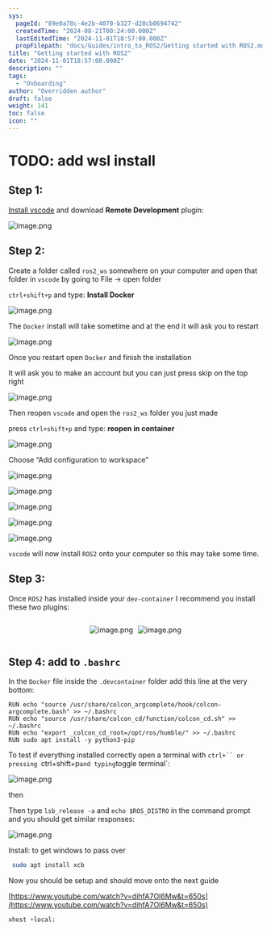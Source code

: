 ```yaml
---
sys:
  pageId: "89e0a78c-4e2b-4070-b327-d28cb0694742"
  createdTime: "2024-08-21T00:24:00.000Z"
  lastEditedTime: "2024-11-01T18:57:00.000Z"
  propFilepath: "docs/Guides/intro_to_ROS2/Getting started with ROS2.md"
title: "Getting started with ROS2"
date: "2024-11-01T18:57:00.000Z"
description: ""
tags:
  - "Onboarding"
author: "Overridden author"
draft: false
weight: 141
toc: false
icon: ""
---
```


# TODO: add wsl install

## Step 1:

[Install vscode](https://code.visualstudio.com/download) and download **Remote Development** plugin:

![image.png](https://prod-files-secure.s3.us-west-2.amazonaws.com/d518164a-d88e-44d1-a4ee-3adb3bd8bce0/efb52993-1881-4a40-b95e-6f020334f022/image.png?X-Amz-Algorithm=AWS4-HMAC-SHA256&X-Amz-Content-Sha256=UNSIGNED-PAYLOAD&X-Amz-Credential=ASIAZI2LB466QXBE37U2%2F20250329%2Fus-west-2%2Fs3%2Faws4_request&X-Amz-Date=20250329T070730Z&X-Amz-Expires=3600&X-Amz-Security-Token=IQoJb3JpZ2luX2VjEAcaCXVzLXdlc3QtMiJGMEQCIHfsVQS0CwP9jSOqAWBs3z45av1Z9QB%2BLy%2BWskT5AAVNAiAeV4Fr3LoE1PUIzrNb3DwFsZuiCIwPI8UoC64Lp8J%2Bkyr%2FAwhwEAAaDDYzNzQyMzE4MzgwNSIMFDPPhoNqoMs5YDnLKtwD7YJ94x5pNRZ7KuM%2BqcMpqN24N1OlizY0rEo5LbQRx4nlMUsBoXvRU7vnpsjGmu%2BDLHFQxQgb2B3RWETCC0M62nxI7Uf2g%2FzlzfuGsuGdl0sD9q6qXhffZ5GACOTKFBoQB0ujsSazTUOj9uZtAENScJ7%2FypmfKxJiRTzysIcyiIi%2BuRwvklOkjOJb0Ej8giGjGqgy%2B9C2JCdzuARDbQuCJGqtU0mX5r5EbJlAQnMzH5ogOTMqPvMlC3jxNyRndfaKI3F0CKSGL2PnC5NnalNnijkh6MGgpOh5mrAjxFRf5vkCGzw62keTXCusUuandL8qvBzKMzGbOU0XchG6dxekz2hMwtqOUJPfxrjSUleAd4efT6AWjWOee5FkE2EXf6cyKls7qfSf9%2FL8%2B0%2FT3itU2mMCU2OVdx6kYjg4dQRtT8ZD%2FZe01%2B7WPGkd0pcb%2B2pimxANPDvjEmiez9WOisQ69s%2B3lyGiVXVSUjHdmnBrlrzx89ItYAeV5dxMnX7bxlGgC1PlM05pwRZef7nj6axQ5FizYa%2BR3lqNmTwAQU%2Ba3CvVPJZetVEqAta2cDPud8E%2Fa9d34PZLRjbTo3w7CPI4Lvim817Zxy3fLSPxsTTv7cA1HaANOCXkyxluFHEwwaqevwY6pgGuXLy6CS5eStl1Wvb8WepgyXltgeUDVYKTmDE%2Fxd46REUvIyURr5HW744DM18DKnSEMBlw8v%2BJyBP2Kub7GQ7zLyKAauD%2BghP8PMlAWu8Lh5YvsGQIEkayO0GIa60xG1pj4CRtfvMAGLABPUIoSgiQCTvQVEX1gb3BAfc5Scm8h5dwESI3lmtg8di6xho6g69rU1PCo43gTeLqR8Wo4qqMCB8QJpev&X-Amz-Signature=2d6cd72c46503ca13165ab96bca7c027b7081197214be0cd710a4751bc854f0d&X-Amz-SignedHeaders=host&x-id=GetObject)

## Step 2:

Create a folder called `ros2_ws` somewhere on your computer and open that folder in `vscode` by going to File → open folder 

`ctrl+shift+p` and type: **Install Docker**

![image.png](https://prod-files-secure.s3.us-west-2.amazonaws.com/d518164a-d88e-44d1-a4ee-3adb3bd8bce0/2269dc0e-1cd5-47ff-bceb-c04ad9b2eab0/image.png?X-Amz-Algorithm=AWS4-HMAC-SHA256&X-Amz-Content-Sha256=UNSIGNED-PAYLOAD&X-Amz-Credential=ASIAZI2LB466QXBE37U2%2F20250329%2Fus-west-2%2Fs3%2Faws4_request&X-Amz-Date=20250329T070730Z&X-Amz-Expires=3600&X-Amz-Security-Token=IQoJb3JpZ2luX2VjEAcaCXVzLXdlc3QtMiJGMEQCIHfsVQS0CwP9jSOqAWBs3z45av1Z9QB%2BLy%2BWskT5AAVNAiAeV4Fr3LoE1PUIzrNb3DwFsZuiCIwPI8UoC64Lp8J%2Bkyr%2FAwhwEAAaDDYzNzQyMzE4MzgwNSIMFDPPhoNqoMs5YDnLKtwD7YJ94x5pNRZ7KuM%2BqcMpqN24N1OlizY0rEo5LbQRx4nlMUsBoXvRU7vnpsjGmu%2BDLHFQxQgb2B3RWETCC0M62nxI7Uf2g%2FzlzfuGsuGdl0sD9q6qXhffZ5GACOTKFBoQB0ujsSazTUOj9uZtAENScJ7%2FypmfKxJiRTzysIcyiIi%2BuRwvklOkjOJb0Ej8giGjGqgy%2B9C2JCdzuARDbQuCJGqtU0mX5r5EbJlAQnMzH5ogOTMqPvMlC3jxNyRndfaKI3F0CKSGL2PnC5NnalNnijkh6MGgpOh5mrAjxFRf5vkCGzw62keTXCusUuandL8qvBzKMzGbOU0XchG6dxekz2hMwtqOUJPfxrjSUleAd4efT6AWjWOee5FkE2EXf6cyKls7qfSf9%2FL8%2B0%2FT3itU2mMCU2OVdx6kYjg4dQRtT8ZD%2FZe01%2B7WPGkd0pcb%2B2pimxANPDvjEmiez9WOisQ69s%2B3lyGiVXVSUjHdmnBrlrzx89ItYAeV5dxMnX7bxlGgC1PlM05pwRZef7nj6axQ5FizYa%2BR3lqNmTwAQU%2Ba3CvVPJZetVEqAta2cDPud8E%2Fa9d34PZLRjbTo3w7CPI4Lvim817Zxy3fLSPxsTTv7cA1HaANOCXkyxluFHEwwaqevwY6pgGuXLy6CS5eStl1Wvb8WepgyXltgeUDVYKTmDE%2Fxd46REUvIyURr5HW744DM18DKnSEMBlw8v%2BJyBP2Kub7GQ7zLyKAauD%2BghP8PMlAWu8Lh5YvsGQIEkayO0GIa60xG1pj4CRtfvMAGLABPUIoSgiQCTvQVEX1gb3BAfc5Scm8h5dwESI3lmtg8di6xho6g69rU1PCo43gTeLqR8Wo4qqMCB8QJpev&X-Amz-Signature=382454e609032281a1be94ca9d488ca729afca733bd88828127361529f8acaa3&X-Amz-SignedHeaders=host&x-id=GetObject)

The `Docker` install will take sometime and at the end it will ask you to restart

![image.png](https://prod-files-secure.s3.us-west-2.amazonaws.com/d518164a-d88e-44d1-a4ee-3adb3bd8bce0/ed233f78-be33-4b1f-b89c-9c346c0e961e/image.png?X-Amz-Algorithm=AWS4-HMAC-SHA256&X-Amz-Content-Sha256=UNSIGNED-PAYLOAD&X-Amz-Credential=ASIAZI2LB466QXBE37U2%2F20250329%2Fus-west-2%2Fs3%2Faws4_request&X-Amz-Date=20250329T070730Z&X-Amz-Expires=3600&X-Amz-Security-Token=IQoJb3JpZ2luX2VjEAcaCXVzLXdlc3QtMiJGMEQCIHfsVQS0CwP9jSOqAWBs3z45av1Z9QB%2BLy%2BWskT5AAVNAiAeV4Fr3LoE1PUIzrNb3DwFsZuiCIwPI8UoC64Lp8J%2Bkyr%2FAwhwEAAaDDYzNzQyMzE4MzgwNSIMFDPPhoNqoMs5YDnLKtwD7YJ94x5pNRZ7KuM%2BqcMpqN24N1OlizY0rEo5LbQRx4nlMUsBoXvRU7vnpsjGmu%2BDLHFQxQgb2B3RWETCC0M62nxI7Uf2g%2FzlzfuGsuGdl0sD9q6qXhffZ5GACOTKFBoQB0ujsSazTUOj9uZtAENScJ7%2FypmfKxJiRTzysIcyiIi%2BuRwvklOkjOJb0Ej8giGjGqgy%2B9C2JCdzuARDbQuCJGqtU0mX5r5EbJlAQnMzH5ogOTMqPvMlC3jxNyRndfaKI3F0CKSGL2PnC5NnalNnijkh6MGgpOh5mrAjxFRf5vkCGzw62keTXCusUuandL8qvBzKMzGbOU0XchG6dxekz2hMwtqOUJPfxrjSUleAd4efT6AWjWOee5FkE2EXf6cyKls7qfSf9%2FL8%2B0%2FT3itU2mMCU2OVdx6kYjg4dQRtT8ZD%2FZe01%2B7WPGkd0pcb%2B2pimxANPDvjEmiez9WOisQ69s%2B3lyGiVXVSUjHdmnBrlrzx89ItYAeV5dxMnX7bxlGgC1PlM05pwRZef7nj6axQ5FizYa%2BR3lqNmTwAQU%2Ba3CvVPJZetVEqAta2cDPud8E%2Fa9d34PZLRjbTo3w7CPI4Lvim817Zxy3fLSPxsTTv7cA1HaANOCXkyxluFHEwwaqevwY6pgGuXLy6CS5eStl1Wvb8WepgyXltgeUDVYKTmDE%2Fxd46REUvIyURr5HW744DM18DKnSEMBlw8v%2BJyBP2Kub7GQ7zLyKAauD%2BghP8PMlAWu8Lh5YvsGQIEkayO0GIa60xG1pj4CRtfvMAGLABPUIoSgiQCTvQVEX1gb3BAfc5Scm8h5dwESI3lmtg8di6xho6g69rU1PCo43gTeLqR8Wo4qqMCB8QJpev&X-Amz-Signature=90f164bf14b979aa5b4607af624c2555d734677a0dc5a9c6da6774c3910e8eca&X-Amz-SignedHeaders=host&x-id=GetObject)

Once you restart open `Docker` and finish the installation

It will ask you to make an account but you can just press skip on the top right

![image.png](https://prod-files-secure.s3.us-west-2.amazonaws.com/d518164a-d88e-44d1-a4ee-3adb3bd8bce0/21010ad9-1659-4fd9-9f59-9932a09b2a3d/image.png?X-Amz-Algorithm=AWS4-HMAC-SHA256&X-Amz-Content-Sha256=UNSIGNED-PAYLOAD&X-Amz-Credential=ASIAZI2LB466QXBE37U2%2F20250329%2Fus-west-2%2Fs3%2Faws4_request&X-Amz-Date=20250329T070730Z&X-Amz-Expires=3600&X-Amz-Security-Token=IQoJb3JpZ2luX2VjEAcaCXVzLXdlc3QtMiJGMEQCIHfsVQS0CwP9jSOqAWBs3z45av1Z9QB%2BLy%2BWskT5AAVNAiAeV4Fr3LoE1PUIzrNb3DwFsZuiCIwPI8UoC64Lp8J%2Bkyr%2FAwhwEAAaDDYzNzQyMzE4MzgwNSIMFDPPhoNqoMs5YDnLKtwD7YJ94x5pNRZ7KuM%2BqcMpqN24N1OlizY0rEo5LbQRx4nlMUsBoXvRU7vnpsjGmu%2BDLHFQxQgb2B3RWETCC0M62nxI7Uf2g%2FzlzfuGsuGdl0sD9q6qXhffZ5GACOTKFBoQB0ujsSazTUOj9uZtAENScJ7%2FypmfKxJiRTzysIcyiIi%2BuRwvklOkjOJb0Ej8giGjGqgy%2B9C2JCdzuARDbQuCJGqtU0mX5r5EbJlAQnMzH5ogOTMqPvMlC3jxNyRndfaKI3F0CKSGL2PnC5NnalNnijkh6MGgpOh5mrAjxFRf5vkCGzw62keTXCusUuandL8qvBzKMzGbOU0XchG6dxekz2hMwtqOUJPfxrjSUleAd4efT6AWjWOee5FkE2EXf6cyKls7qfSf9%2FL8%2B0%2FT3itU2mMCU2OVdx6kYjg4dQRtT8ZD%2FZe01%2B7WPGkd0pcb%2B2pimxANPDvjEmiez9WOisQ69s%2B3lyGiVXVSUjHdmnBrlrzx89ItYAeV5dxMnX7bxlGgC1PlM05pwRZef7nj6axQ5FizYa%2BR3lqNmTwAQU%2Ba3CvVPJZetVEqAta2cDPud8E%2Fa9d34PZLRjbTo3w7CPI4Lvim817Zxy3fLSPxsTTv7cA1HaANOCXkyxluFHEwwaqevwY6pgGuXLy6CS5eStl1Wvb8WepgyXltgeUDVYKTmDE%2Fxd46REUvIyURr5HW744DM18DKnSEMBlw8v%2BJyBP2Kub7GQ7zLyKAauD%2BghP8PMlAWu8Lh5YvsGQIEkayO0GIa60xG1pj4CRtfvMAGLABPUIoSgiQCTvQVEX1gb3BAfc5Scm8h5dwESI3lmtg8di6xho6g69rU1PCo43gTeLqR8Wo4qqMCB8QJpev&X-Amz-Signature=f66c47efa02b9c1abb403c6c0c193dbc2b23baefb13b0ee21bf6fa9039bfebc3&X-Amz-SignedHeaders=host&x-id=GetObject)

Then reopen `vscode` and open the `ros2_ws` folder you just made

press `ctrl+shift+p` and type: **reopen in container**

![image.png](https://prod-files-secure.s3.us-west-2.amazonaws.com/d518164a-d88e-44d1-a4ee-3adb3bd8bce0/4e93b8c2-41ad-488c-8095-c74205196118/image.png?X-Amz-Algorithm=AWS4-HMAC-SHA256&X-Amz-Content-Sha256=UNSIGNED-PAYLOAD&X-Amz-Credential=ASIAZI2LB466QXBE37U2%2F20250329%2Fus-west-2%2Fs3%2Faws4_request&X-Amz-Date=20250329T070730Z&X-Amz-Expires=3600&X-Amz-Security-Token=IQoJb3JpZ2luX2VjEAcaCXVzLXdlc3QtMiJGMEQCIHfsVQS0CwP9jSOqAWBs3z45av1Z9QB%2BLy%2BWskT5AAVNAiAeV4Fr3LoE1PUIzrNb3DwFsZuiCIwPI8UoC64Lp8J%2Bkyr%2FAwhwEAAaDDYzNzQyMzE4MzgwNSIMFDPPhoNqoMs5YDnLKtwD7YJ94x5pNRZ7KuM%2BqcMpqN24N1OlizY0rEo5LbQRx4nlMUsBoXvRU7vnpsjGmu%2BDLHFQxQgb2B3RWETCC0M62nxI7Uf2g%2FzlzfuGsuGdl0sD9q6qXhffZ5GACOTKFBoQB0ujsSazTUOj9uZtAENScJ7%2FypmfKxJiRTzysIcyiIi%2BuRwvklOkjOJb0Ej8giGjGqgy%2B9C2JCdzuARDbQuCJGqtU0mX5r5EbJlAQnMzH5ogOTMqPvMlC3jxNyRndfaKI3F0CKSGL2PnC5NnalNnijkh6MGgpOh5mrAjxFRf5vkCGzw62keTXCusUuandL8qvBzKMzGbOU0XchG6dxekz2hMwtqOUJPfxrjSUleAd4efT6AWjWOee5FkE2EXf6cyKls7qfSf9%2FL8%2B0%2FT3itU2mMCU2OVdx6kYjg4dQRtT8ZD%2FZe01%2B7WPGkd0pcb%2B2pimxANPDvjEmiez9WOisQ69s%2B3lyGiVXVSUjHdmnBrlrzx89ItYAeV5dxMnX7bxlGgC1PlM05pwRZef7nj6axQ5FizYa%2BR3lqNmTwAQU%2Ba3CvVPJZetVEqAta2cDPud8E%2Fa9d34PZLRjbTo3w7CPI4Lvim817Zxy3fLSPxsTTv7cA1HaANOCXkyxluFHEwwaqevwY6pgGuXLy6CS5eStl1Wvb8WepgyXltgeUDVYKTmDE%2Fxd46REUvIyURr5HW744DM18DKnSEMBlw8v%2BJyBP2Kub7GQ7zLyKAauD%2BghP8PMlAWu8Lh5YvsGQIEkayO0GIa60xG1pj4CRtfvMAGLABPUIoSgiQCTvQVEX1gb3BAfc5Scm8h5dwESI3lmtg8di6xho6g69rU1PCo43gTeLqR8Wo4qqMCB8QJpev&X-Amz-Signature=0da2299b5850b4ec22abd45b2f6002dac441c3e392d9161787fd8ab2ba5fe5b0&X-Amz-SignedHeaders=host&x-id=GetObject)

Choose “Add configuration to workspace”

![image.png](https://prod-files-secure.s3.us-west-2.amazonaws.com/d518164a-d88e-44d1-a4ee-3adb3bd8bce0/9560b282-5060-4989-ba37-97e7b2c22476/image.png?X-Amz-Algorithm=AWS4-HMAC-SHA256&X-Amz-Content-Sha256=UNSIGNED-PAYLOAD&X-Amz-Credential=ASIAZI2LB466QXBE37U2%2F20250329%2Fus-west-2%2Fs3%2Faws4_request&X-Amz-Date=20250329T070730Z&X-Amz-Expires=3600&X-Amz-Security-Token=IQoJb3JpZ2luX2VjEAcaCXVzLXdlc3QtMiJGMEQCIHfsVQS0CwP9jSOqAWBs3z45av1Z9QB%2BLy%2BWskT5AAVNAiAeV4Fr3LoE1PUIzrNb3DwFsZuiCIwPI8UoC64Lp8J%2Bkyr%2FAwhwEAAaDDYzNzQyMzE4MzgwNSIMFDPPhoNqoMs5YDnLKtwD7YJ94x5pNRZ7KuM%2BqcMpqN24N1OlizY0rEo5LbQRx4nlMUsBoXvRU7vnpsjGmu%2BDLHFQxQgb2B3RWETCC0M62nxI7Uf2g%2FzlzfuGsuGdl0sD9q6qXhffZ5GACOTKFBoQB0ujsSazTUOj9uZtAENScJ7%2FypmfKxJiRTzysIcyiIi%2BuRwvklOkjOJb0Ej8giGjGqgy%2B9C2JCdzuARDbQuCJGqtU0mX5r5EbJlAQnMzH5ogOTMqPvMlC3jxNyRndfaKI3F0CKSGL2PnC5NnalNnijkh6MGgpOh5mrAjxFRf5vkCGzw62keTXCusUuandL8qvBzKMzGbOU0XchG6dxekz2hMwtqOUJPfxrjSUleAd4efT6AWjWOee5FkE2EXf6cyKls7qfSf9%2FL8%2B0%2FT3itU2mMCU2OVdx6kYjg4dQRtT8ZD%2FZe01%2B7WPGkd0pcb%2B2pimxANPDvjEmiez9WOisQ69s%2B3lyGiVXVSUjHdmnBrlrzx89ItYAeV5dxMnX7bxlGgC1PlM05pwRZef7nj6axQ5FizYa%2BR3lqNmTwAQU%2Ba3CvVPJZetVEqAta2cDPud8E%2Fa9d34PZLRjbTo3w7CPI4Lvim817Zxy3fLSPxsTTv7cA1HaANOCXkyxluFHEwwaqevwY6pgGuXLy6CS5eStl1Wvb8WepgyXltgeUDVYKTmDE%2Fxd46REUvIyURr5HW744DM18DKnSEMBlw8v%2BJyBP2Kub7GQ7zLyKAauD%2BghP8PMlAWu8Lh5YvsGQIEkayO0GIa60xG1pj4CRtfvMAGLABPUIoSgiQCTvQVEX1gb3BAfc5Scm8h5dwESI3lmtg8di6xho6g69rU1PCo43gTeLqR8Wo4qqMCB8QJpev&X-Amz-Signature=813f5d31c8e023218419ebd2b63b7b478c2abd5182f62eff49cfde0859b46b85&X-Amz-SignedHeaders=host&x-id=GetObject)

![image.png](https://prod-files-secure.s3.us-west-2.amazonaws.com/d518164a-d88e-44d1-a4ee-3adb3bd8bce0/2ee63f81-886b-48e8-a553-dc6e5eac99e4/image.png?X-Amz-Algorithm=AWS4-HMAC-SHA256&X-Amz-Content-Sha256=UNSIGNED-PAYLOAD&X-Amz-Credential=ASIAZI2LB466QXBE37U2%2F20250329%2Fus-west-2%2Fs3%2Faws4_request&X-Amz-Date=20250329T070730Z&X-Amz-Expires=3600&X-Amz-Security-Token=IQoJb3JpZ2luX2VjEAcaCXVzLXdlc3QtMiJGMEQCIHfsVQS0CwP9jSOqAWBs3z45av1Z9QB%2BLy%2BWskT5AAVNAiAeV4Fr3LoE1PUIzrNb3DwFsZuiCIwPI8UoC64Lp8J%2Bkyr%2FAwhwEAAaDDYzNzQyMzE4MzgwNSIMFDPPhoNqoMs5YDnLKtwD7YJ94x5pNRZ7KuM%2BqcMpqN24N1OlizY0rEo5LbQRx4nlMUsBoXvRU7vnpsjGmu%2BDLHFQxQgb2B3RWETCC0M62nxI7Uf2g%2FzlzfuGsuGdl0sD9q6qXhffZ5GACOTKFBoQB0ujsSazTUOj9uZtAENScJ7%2FypmfKxJiRTzysIcyiIi%2BuRwvklOkjOJb0Ej8giGjGqgy%2B9C2JCdzuARDbQuCJGqtU0mX5r5EbJlAQnMzH5ogOTMqPvMlC3jxNyRndfaKI3F0CKSGL2PnC5NnalNnijkh6MGgpOh5mrAjxFRf5vkCGzw62keTXCusUuandL8qvBzKMzGbOU0XchG6dxekz2hMwtqOUJPfxrjSUleAd4efT6AWjWOee5FkE2EXf6cyKls7qfSf9%2FL8%2B0%2FT3itU2mMCU2OVdx6kYjg4dQRtT8ZD%2FZe01%2B7WPGkd0pcb%2B2pimxANPDvjEmiez9WOisQ69s%2B3lyGiVXVSUjHdmnBrlrzx89ItYAeV5dxMnX7bxlGgC1PlM05pwRZef7nj6axQ5FizYa%2BR3lqNmTwAQU%2Ba3CvVPJZetVEqAta2cDPud8E%2Fa9d34PZLRjbTo3w7CPI4Lvim817Zxy3fLSPxsTTv7cA1HaANOCXkyxluFHEwwaqevwY6pgGuXLy6CS5eStl1Wvb8WepgyXltgeUDVYKTmDE%2Fxd46REUvIyURr5HW744DM18DKnSEMBlw8v%2BJyBP2Kub7GQ7zLyKAauD%2BghP8PMlAWu8Lh5YvsGQIEkayO0GIa60xG1pj4CRtfvMAGLABPUIoSgiQCTvQVEX1gb3BAfc5Scm8h5dwESI3lmtg8di6xho6g69rU1PCo43gTeLqR8Wo4qqMCB8QJpev&X-Amz-Signature=14be2362b04f2e988418694f6fccd6ea4bf571cb49f05dfed44047e81cfcfd07&X-Amz-SignedHeaders=host&x-id=GetObject)

![image.png](https://prod-files-secure.s3.us-west-2.amazonaws.com/d518164a-d88e-44d1-a4ee-3adb3bd8bce0/ae1580b2-b048-407e-aed9-b584224a7a04/image.png?X-Amz-Algorithm=AWS4-HMAC-SHA256&X-Amz-Content-Sha256=UNSIGNED-PAYLOAD&X-Amz-Credential=ASIAZI2LB466QXBE37U2%2F20250329%2Fus-west-2%2Fs3%2Faws4_request&X-Amz-Date=20250329T070730Z&X-Amz-Expires=3600&X-Amz-Security-Token=IQoJb3JpZ2luX2VjEAcaCXVzLXdlc3QtMiJGMEQCIHfsVQS0CwP9jSOqAWBs3z45av1Z9QB%2BLy%2BWskT5AAVNAiAeV4Fr3LoE1PUIzrNb3DwFsZuiCIwPI8UoC64Lp8J%2Bkyr%2FAwhwEAAaDDYzNzQyMzE4MzgwNSIMFDPPhoNqoMs5YDnLKtwD7YJ94x5pNRZ7KuM%2BqcMpqN24N1OlizY0rEo5LbQRx4nlMUsBoXvRU7vnpsjGmu%2BDLHFQxQgb2B3RWETCC0M62nxI7Uf2g%2FzlzfuGsuGdl0sD9q6qXhffZ5GACOTKFBoQB0ujsSazTUOj9uZtAENScJ7%2FypmfKxJiRTzysIcyiIi%2BuRwvklOkjOJb0Ej8giGjGqgy%2B9C2JCdzuARDbQuCJGqtU0mX5r5EbJlAQnMzH5ogOTMqPvMlC3jxNyRndfaKI3F0CKSGL2PnC5NnalNnijkh6MGgpOh5mrAjxFRf5vkCGzw62keTXCusUuandL8qvBzKMzGbOU0XchG6dxekz2hMwtqOUJPfxrjSUleAd4efT6AWjWOee5FkE2EXf6cyKls7qfSf9%2FL8%2B0%2FT3itU2mMCU2OVdx6kYjg4dQRtT8ZD%2FZe01%2B7WPGkd0pcb%2B2pimxANPDvjEmiez9WOisQ69s%2B3lyGiVXVSUjHdmnBrlrzx89ItYAeV5dxMnX7bxlGgC1PlM05pwRZef7nj6axQ5FizYa%2BR3lqNmTwAQU%2Ba3CvVPJZetVEqAta2cDPud8E%2Fa9d34PZLRjbTo3w7CPI4Lvim817Zxy3fLSPxsTTv7cA1HaANOCXkyxluFHEwwaqevwY6pgGuXLy6CS5eStl1Wvb8WepgyXltgeUDVYKTmDE%2Fxd46REUvIyURr5HW744DM18DKnSEMBlw8v%2BJyBP2Kub7GQ7zLyKAauD%2BghP8PMlAWu8Lh5YvsGQIEkayO0GIa60xG1pj4CRtfvMAGLABPUIoSgiQCTvQVEX1gb3BAfc5Scm8h5dwESI3lmtg8di6xho6g69rU1PCo43gTeLqR8Wo4qqMCB8QJpev&X-Amz-Signature=8723ded8447642bf7a5dadbca64b9a635312510b25286e1f82ea792272b0fa67&X-Amz-SignedHeaders=host&x-id=GetObject)

![image.png](https://prod-files-secure.s3.us-west-2.amazonaws.com/d518164a-d88e-44d1-a4ee-3adb3bd8bce0/53255b28-f75e-430f-b9e3-c0ac8577e42b/image.png?X-Amz-Algorithm=AWS4-HMAC-SHA256&X-Amz-Content-Sha256=UNSIGNED-PAYLOAD&X-Amz-Credential=ASIAZI2LB466QXBE37U2%2F20250329%2Fus-west-2%2Fs3%2Faws4_request&X-Amz-Date=20250329T070730Z&X-Amz-Expires=3600&X-Amz-Security-Token=IQoJb3JpZ2luX2VjEAcaCXVzLXdlc3QtMiJGMEQCIHfsVQS0CwP9jSOqAWBs3z45av1Z9QB%2BLy%2BWskT5AAVNAiAeV4Fr3LoE1PUIzrNb3DwFsZuiCIwPI8UoC64Lp8J%2Bkyr%2FAwhwEAAaDDYzNzQyMzE4MzgwNSIMFDPPhoNqoMs5YDnLKtwD7YJ94x5pNRZ7KuM%2BqcMpqN24N1OlizY0rEo5LbQRx4nlMUsBoXvRU7vnpsjGmu%2BDLHFQxQgb2B3RWETCC0M62nxI7Uf2g%2FzlzfuGsuGdl0sD9q6qXhffZ5GACOTKFBoQB0ujsSazTUOj9uZtAENScJ7%2FypmfKxJiRTzysIcyiIi%2BuRwvklOkjOJb0Ej8giGjGqgy%2B9C2JCdzuARDbQuCJGqtU0mX5r5EbJlAQnMzH5ogOTMqPvMlC3jxNyRndfaKI3F0CKSGL2PnC5NnalNnijkh6MGgpOh5mrAjxFRf5vkCGzw62keTXCusUuandL8qvBzKMzGbOU0XchG6dxekz2hMwtqOUJPfxrjSUleAd4efT6AWjWOee5FkE2EXf6cyKls7qfSf9%2FL8%2B0%2FT3itU2mMCU2OVdx6kYjg4dQRtT8ZD%2FZe01%2B7WPGkd0pcb%2B2pimxANPDvjEmiez9WOisQ69s%2B3lyGiVXVSUjHdmnBrlrzx89ItYAeV5dxMnX7bxlGgC1PlM05pwRZef7nj6axQ5FizYa%2BR3lqNmTwAQU%2Ba3CvVPJZetVEqAta2cDPud8E%2Fa9d34PZLRjbTo3w7CPI4Lvim817Zxy3fLSPxsTTv7cA1HaANOCXkyxluFHEwwaqevwY6pgGuXLy6CS5eStl1Wvb8WepgyXltgeUDVYKTmDE%2Fxd46REUvIyURr5HW744DM18DKnSEMBlw8v%2BJyBP2Kub7GQ7zLyKAauD%2BghP8PMlAWu8Lh5YvsGQIEkayO0GIa60xG1pj4CRtfvMAGLABPUIoSgiQCTvQVEX1gb3BAfc5Scm8h5dwESI3lmtg8di6xho6g69rU1PCo43gTeLqR8Wo4qqMCB8QJpev&X-Amz-Signature=1f419489c1292a539fc06fae39d9b7eef432a44271901fc89b75c3e1f6dd58a5&X-Amz-SignedHeaders=host&x-id=GetObject)

![image.png](https://prod-files-secure.s3.us-west-2.amazonaws.com/d518164a-d88e-44d1-a4ee-3adb3bd8bce0/7c562767-5af9-4ffb-97d1-327bcdf4ee00/image.png?X-Amz-Algorithm=AWS4-HMAC-SHA256&X-Amz-Content-Sha256=UNSIGNED-PAYLOAD&X-Amz-Credential=ASIAZI2LB466QXBE37U2%2F20250329%2Fus-west-2%2Fs3%2Faws4_request&X-Amz-Date=20250329T070730Z&X-Amz-Expires=3600&X-Amz-Security-Token=IQoJb3JpZ2luX2VjEAcaCXVzLXdlc3QtMiJGMEQCIHfsVQS0CwP9jSOqAWBs3z45av1Z9QB%2BLy%2BWskT5AAVNAiAeV4Fr3LoE1PUIzrNb3DwFsZuiCIwPI8UoC64Lp8J%2Bkyr%2FAwhwEAAaDDYzNzQyMzE4MzgwNSIMFDPPhoNqoMs5YDnLKtwD7YJ94x5pNRZ7KuM%2BqcMpqN24N1OlizY0rEo5LbQRx4nlMUsBoXvRU7vnpsjGmu%2BDLHFQxQgb2B3RWETCC0M62nxI7Uf2g%2FzlzfuGsuGdl0sD9q6qXhffZ5GACOTKFBoQB0ujsSazTUOj9uZtAENScJ7%2FypmfKxJiRTzysIcyiIi%2BuRwvklOkjOJb0Ej8giGjGqgy%2B9C2JCdzuARDbQuCJGqtU0mX5r5EbJlAQnMzH5ogOTMqPvMlC3jxNyRndfaKI3F0CKSGL2PnC5NnalNnijkh6MGgpOh5mrAjxFRf5vkCGzw62keTXCusUuandL8qvBzKMzGbOU0XchG6dxekz2hMwtqOUJPfxrjSUleAd4efT6AWjWOee5FkE2EXf6cyKls7qfSf9%2FL8%2B0%2FT3itU2mMCU2OVdx6kYjg4dQRtT8ZD%2FZe01%2B7WPGkd0pcb%2B2pimxANPDvjEmiez9WOisQ69s%2B3lyGiVXVSUjHdmnBrlrzx89ItYAeV5dxMnX7bxlGgC1PlM05pwRZef7nj6axQ5FizYa%2BR3lqNmTwAQU%2Ba3CvVPJZetVEqAta2cDPud8E%2Fa9d34PZLRjbTo3w7CPI4Lvim817Zxy3fLSPxsTTv7cA1HaANOCXkyxluFHEwwaqevwY6pgGuXLy6CS5eStl1Wvb8WepgyXltgeUDVYKTmDE%2Fxd46REUvIyURr5HW744DM18DKnSEMBlw8v%2BJyBP2Kub7GQ7zLyKAauD%2BghP8PMlAWu8Lh5YvsGQIEkayO0GIa60xG1pj4CRtfvMAGLABPUIoSgiQCTvQVEX1gb3BAfc5Scm8h5dwESI3lmtg8di6xho6g69rU1PCo43gTeLqR8Wo4qqMCB8QJpev&X-Amz-Signature=6db189d693e956f9bd440cc2e3002ab4bc416bd25f8fe478d3c47a90826d93f8&X-Amz-SignedHeaders=host&x-id=GetObject)

`vscode` will now install `ROS2` onto your computer so this may take some time.

## Step 3:

Once `ROS2` has installed inside your `dev-container` I recommend you install these two plugins:

<div style="display: flex;flex-direction: row; column-gap:10px; max-width: 630px;justify-content: center;">
<div>

![image.png](https://prod-files-secure.s3.us-west-2.amazonaws.com/d518164a-d88e-44d1-a4ee-3adb3bd8bce0/3fc3d550-5a54-4ba1-ba6b-faa01cdb7369/image.png?X-Amz-Algorithm=AWS4-HMAC-SHA256&X-Amz-Content-Sha256=UNSIGNED-PAYLOAD&X-Amz-Credential=ASIAZI2LB466ZRXJR6SM%2F20250329%2Fus-west-2%2Fs3%2Faws4_request&X-Amz-Date=20250329T070736Z&X-Amz-Expires=3600&X-Amz-Security-Token=IQoJb3JpZ2luX2VjEAcaCXVzLXdlc3QtMiJHMEUCIQDZlehEbDen%2BLyPyDtfhW%2BVVruiASA3WFPPuQdZUnbuVwIgYBrZVH8Cy0%2BWVmCasWg1j4hy2uT46PfcphEsgiWzVSEq%2FwMIcBAAGgw2Mzc0MjMxODM4MDUiDDKc2gMXY%2FlXm6oBfircAy9as2wjUXOl57CoOX68blXewX61RP3XeR07F9y3DW3Io1JkTeq3MrPpuiqDy8NfiZibOJSe76zX9Us6OWgpwHtI3AlHZxXrpEMta%2FeyD1IvUWLzpXnsJQXH4VvfdZ%2Fx8p6s65thXrCjfUj5pP8%2FdsK6S9pTgOzPZ87dfJge5vyWvhP4vWQeOl%2FY6HmdJZo3fCJaldhCJeD3kV6g6o03EoyB8g41hi%2F1BNZFac0e4Ugmn1v2fdFU4F%2F7BOAPZHydbYRePG3iFf6AU57Q7Tgo9FYo%2B%2F%2FsdKLJSzXxv3F3kRohfTm9kM%2B8X5l4bqff4twWnvm3wlbUujfYXq1wXIiPA5LtSqQ%2F%2FEgHhyZr%2F95QU5HBoCvBu%2FzFhshbNlt1J9V6xHhe3K6OYNg7MQMAiwagHjQ%2FHGCY%2Bsje%2F6wAAFbLPE1Ygos24cJjCsPbGmjrgZxq3J52gmedXz4qYIToQPj7lzZHzOOcrnscGLZQlPr5EMlQqF88wR4UJ52fj%2BWKCpTgTYGKBddE0kyX2nla3JNBxNdKoYAo9L8vO7Zh%2BQLsNwdg2FnvTfn%2FQQshCBtsUvvhCfQxFneUyYwdGozUKbUFnr0BRAXh8Cof65a6Y72GL%2BYghx6OjzWUyLrraJTUMMmqnr8GOqUB%2FzxqcHMLWwzka%2FdgAAnD70ylMIHS1yQxGMgJXd5X%2B834%2FBI5UnpQab5rKDdARxOdjC3v06C2JE5sXXmkIUGVf3R7z47QcuLvXV3m5%2F2PYGJ4%2BDU4MihoNJlpaEHBeiD2QvPRJLo6eQRyc2NkxqfzXTWpUxB%2BgpjXp8WzO80QMiymPUtKeCTsCjBhX6s7csSodemFuOS8xBOhK5lT4FwZya%2BAe9kO&X-Amz-Signature=469607e9b9e17e7c8ba54ea6bc53209930c6921acd9a982d288a92e807f2bacd&X-Amz-SignedHeaders=host&x-id=GetObject)

</div>
<div>

![image.png](https://prod-files-secure.s3.us-west-2.amazonaws.com/d518164a-d88e-44d1-a4ee-3adb3bd8bce0/d994cc66-13c2-4093-a5a3-f84cf4601a82/image.png?X-Amz-Algorithm=AWS4-HMAC-SHA256&X-Amz-Content-Sha256=UNSIGNED-PAYLOAD&X-Amz-Credential=ASIAZI2LB466WY2S3LOB%2F20250329%2Fus-west-2%2Fs3%2Faws4_request&X-Amz-Date=20250329T070736Z&X-Amz-Expires=3600&X-Amz-Security-Token=IQoJb3JpZ2luX2VjEAcaCXVzLXdlc3QtMiJHMEUCIQCOz9xwYGmlD%2B%2FtX7jviy3Bn2pGK%2BF1P1zc3TeKQfqAngIgV6kxWOfwWej08QU6OeiQLpYGV%2FQE%2FU9xHqhLRRtnRv4q%2FwMIcBAAGgw2Mzc0MjMxODM4MDUiDEPlHMEK3XBUu1e5lCrcAwMW3B3R8Ne9GugFhOgExk2TUyOk3vw2s0k7HJjIfz4Z1eF5dqS8K24onoHR9UVTGHxDdwH5QZ4ej30rikP2RIty%2BbDn5bC%2Ff49PbmyTG0Wa%2F8yae6QGKzR20hShplhuuOqIMKmw0glhnn6jYDpjBEREZxQHpEHddhe5mZ1hGcIwbsvzCzjZay%2Fj85uP%2FY%2Fqm%2BVlGs1YhYIN8y2VyMbmnqpyGcR11m1Go0Z%2BLUsh%2FPEFrYVSu%2BlSSR6AZdKUcHHNrIFM9FfwGn0RAnrqEZWllnhW4LDx0LUbjHWJ5QOZKty2orshutqXlcJYPKgDgwk1NRPe6VcfEuv%2BYj5sH0fpC25ETLNzgm17Rh7I1y%2Bmf%2BlCt%2FJ%2FNpK7FmGPQ53L8%2B5Fp9Z8OGXFht5lBamVNEEIY8MDqPArsXxtuRV0PQ5ehRYz1kU13%2F5p%2B%2BPbYPBwhyKXE5yOCUt%2BdhWN1ktv90QksMC7udO6Nr1bCLkq833YZE7%2B5BdIoaHw8hbmPprRrFoMlJ97Sr0oarTANXmLDR4OGTFtgBzJ3L0mpS57%2FKcUI9MpVd%2FNGd4J9bM63UJzzgTUcR9Mkh0ISqheAfH4eFbRCJ8kOFl4hPi%2B39sQUuCIZii87f216WKu2a9keyJgMMqqnr8GOqUB2u%2BQMq9IzMdqmfPwv0Li9vj%2BdD0CEkyjZ%2BOQhRiu9UuCBLHKKYpG789qD1ttlL%2FJ3qots1vSU8TF3VopXHSStDuuc3OOGfQpbhfMaEVPXD8lA3aJEpeaJPPnD69PHejb7q35Ld86Zxt7EJPwDqTdfiaEwU5diUcISS6eRKzC5XElu4QtPPKtPnzrY87e6eYBKeEHC16yYG1u5BsQ%2BNi6YQt59Fjr&X-Amz-Signature=5c4c6adff251c1f53c2677fc4429841200f0f8a99276e25a706b816ca3cdf6b1&X-Amz-SignedHeaders=host&x-id=GetObject)

</div>
</div>

## Step 4: add to `.bashrc`

In the `Docker` file inside the `.devcontainer` folder add this line at the very bottom: 

```docker
RUN echo "source /usr/share/colcon_argcomplete/hook/colcon-argcomplete.bash" >> ~/.bashrc
RUN echo "source /usr/share/colcon_cd/function/colcon_cd.sh" >> ~/.bashrc
RUN echo "export _colcon_cd_root=/opt/ros/humble/" >> ~/.bashrc
RUN sudo apt install -y python3-pip 
```

To test if everything installed correctly open a terminal with `ctrl+`` or pressing `ctrl+shift+p` and typing `toggle terminal`:

![image.png](https://prod-files-secure.s3.us-west-2.amazonaws.com/d518164a-d88e-44d1-a4ee-3adb3bd8bce0/6a4943d8-b04e-4c02-9a58-775f3384d1a5/image.png?X-Amz-Algorithm=AWS4-HMAC-SHA256&X-Amz-Content-Sha256=UNSIGNED-PAYLOAD&X-Amz-Credential=ASIAZI2LB466QXBE37U2%2F20250329%2Fus-west-2%2Fs3%2Faws4_request&X-Amz-Date=20250329T070730Z&X-Amz-Expires=3600&X-Amz-Security-Token=IQoJb3JpZ2luX2VjEAcaCXVzLXdlc3QtMiJGMEQCIHfsVQS0CwP9jSOqAWBs3z45av1Z9QB%2BLy%2BWskT5AAVNAiAeV4Fr3LoE1PUIzrNb3DwFsZuiCIwPI8UoC64Lp8J%2Bkyr%2FAwhwEAAaDDYzNzQyMzE4MzgwNSIMFDPPhoNqoMs5YDnLKtwD7YJ94x5pNRZ7KuM%2BqcMpqN24N1OlizY0rEo5LbQRx4nlMUsBoXvRU7vnpsjGmu%2BDLHFQxQgb2B3RWETCC0M62nxI7Uf2g%2FzlzfuGsuGdl0sD9q6qXhffZ5GACOTKFBoQB0ujsSazTUOj9uZtAENScJ7%2FypmfKxJiRTzysIcyiIi%2BuRwvklOkjOJb0Ej8giGjGqgy%2B9C2JCdzuARDbQuCJGqtU0mX5r5EbJlAQnMzH5ogOTMqPvMlC3jxNyRndfaKI3F0CKSGL2PnC5NnalNnijkh6MGgpOh5mrAjxFRf5vkCGzw62keTXCusUuandL8qvBzKMzGbOU0XchG6dxekz2hMwtqOUJPfxrjSUleAd4efT6AWjWOee5FkE2EXf6cyKls7qfSf9%2FL8%2B0%2FT3itU2mMCU2OVdx6kYjg4dQRtT8ZD%2FZe01%2B7WPGkd0pcb%2B2pimxANPDvjEmiez9WOisQ69s%2B3lyGiVXVSUjHdmnBrlrzx89ItYAeV5dxMnX7bxlGgC1PlM05pwRZef7nj6axQ5FizYa%2BR3lqNmTwAQU%2Ba3CvVPJZetVEqAta2cDPud8E%2Fa9d34PZLRjbTo3w7CPI4Lvim817Zxy3fLSPxsTTv7cA1HaANOCXkyxluFHEwwaqevwY6pgGuXLy6CS5eStl1Wvb8WepgyXltgeUDVYKTmDE%2Fxd46REUvIyURr5HW744DM18DKnSEMBlw8v%2BJyBP2Kub7GQ7zLyKAauD%2BghP8PMlAWu8Lh5YvsGQIEkayO0GIa60xG1pj4CRtfvMAGLABPUIoSgiQCTvQVEX1gb3BAfc5Scm8h5dwESI3lmtg8di6xho6g69rU1PCo43gTeLqR8Wo4qqMCB8QJpev&X-Amz-Signature=fc9167e7d4df28d5a10b5914d9d58f0ed7399583123574ab2a3b6002472e5aca&X-Amz-SignedHeaders=host&x-id=GetObject)

then 

Then type `lsb_release -a` and `echo $ROS_DISTRO` in the command prompt and you should get similar responses:

![image.png](https://prod-files-secure.s3.us-west-2.amazonaws.com/d518164a-d88e-44d1-a4ee-3adb3bd8bce0/3e635dec-a805-4e85-8b9e-d000e5b71a4e/image.png?X-Amz-Algorithm=AWS4-HMAC-SHA256&X-Amz-Content-Sha256=UNSIGNED-PAYLOAD&X-Amz-Credential=ASIAZI2LB466QXBE37U2%2F20250329%2Fus-west-2%2Fs3%2Faws4_request&X-Amz-Date=20250329T070730Z&X-Amz-Expires=3600&X-Amz-Security-Token=IQoJb3JpZ2luX2VjEAcaCXVzLXdlc3QtMiJGMEQCIHfsVQS0CwP9jSOqAWBs3z45av1Z9QB%2BLy%2BWskT5AAVNAiAeV4Fr3LoE1PUIzrNb3DwFsZuiCIwPI8UoC64Lp8J%2Bkyr%2FAwhwEAAaDDYzNzQyMzE4MzgwNSIMFDPPhoNqoMs5YDnLKtwD7YJ94x5pNRZ7KuM%2BqcMpqN24N1OlizY0rEo5LbQRx4nlMUsBoXvRU7vnpsjGmu%2BDLHFQxQgb2B3RWETCC0M62nxI7Uf2g%2FzlzfuGsuGdl0sD9q6qXhffZ5GACOTKFBoQB0ujsSazTUOj9uZtAENScJ7%2FypmfKxJiRTzysIcyiIi%2BuRwvklOkjOJb0Ej8giGjGqgy%2B9C2JCdzuARDbQuCJGqtU0mX5r5EbJlAQnMzH5ogOTMqPvMlC3jxNyRndfaKI3F0CKSGL2PnC5NnalNnijkh6MGgpOh5mrAjxFRf5vkCGzw62keTXCusUuandL8qvBzKMzGbOU0XchG6dxekz2hMwtqOUJPfxrjSUleAd4efT6AWjWOee5FkE2EXf6cyKls7qfSf9%2FL8%2B0%2FT3itU2mMCU2OVdx6kYjg4dQRtT8ZD%2FZe01%2B7WPGkd0pcb%2B2pimxANPDvjEmiez9WOisQ69s%2B3lyGiVXVSUjHdmnBrlrzx89ItYAeV5dxMnX7bxlGgC1PlM05pwRZef7nj6axQ5FizYa%2BR3lqNmTwAQU%2Ba3CvVPJZetVEqAta2cDPud8E%2Fa9d34PZLRjbTo3w7CPI4Lvim817Zxy3fLSPxsTTv7cA1HaANOCXkyxluFHEwwaqevwY6pgGuXLy6CS5eStl1Wvb8WepgyXltgeUDVYKTmDE%2Fxd46REUvIyURr5HW744DM18DKnSEMBlw8v%2BJyBP2Kub7GQ7zLyKAauD%2BghP8PMlAWu8Lh5YvsGQIEkayO0GIa60xG1pj4CRtfvMAGLABPUIoSgiQCTvQVEX1gb3BAfc5Scm8h5dwESI3lmtg8di6xho6g69rU1PCo43gTeLqR8Wo4qqMCB8QJpev&X-Amz-Signature=198f43950dbb02ae1e4dae6456b7afb920ec0a931e8db5ca9e9200761dcc4d57&X-Amz-SignedHeaders=host&x-id=GetObject)

Install:  to get windows to pass over

```bash
 sudo apt install xcb
```

Now you should be setup and should move onto the next guide 

[https://www.youtube.com/watch?v=dihfA7Ol6Mw&t=650s](https://www.youtube.com/watch?v=dihfA7Ol6Mw&t=650s)

```python
xhost +local:
```

